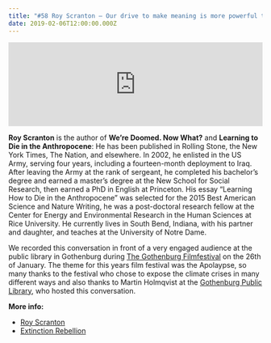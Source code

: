 ```yaml
---
title: "#58 Roy Scranton – Our drive to make meaning is more powerful than oil"
date: 2019-02-06T12:00:00.000Z
---
```


<iframe src="https://w.soundcloud.com/player/?url=https%3A//api.soundcloud.com/tracks/571088634&amp;color=%23001665&amp;auto_play=false&amp;hide_related=false&amp;show_comments=true&amp;show_user=true&amp;show_reposts=false&amp;show_teaser=true" width="100%" height="166" frameborder="no" scrolling="no"></iframe>

**Roy Scranton** is the author of **We’re Doomed. Now What?** and **Learning to Die in the Anthropocene**: He has been published in Rolling Stone, the New York Times, The Nation, and elsewhere. In 2002, he enlisted in the US Army, serving four years, including a fourteen-month deployment to Iraq. After leaving the Army at the rank of sergeant, he completed his bachelor’s degree and earned a master’s degree at the New School for Social Research, then earned a PhD in English at Princeton. His essay “Learning How to Die in the Anthropocene” was selected for the 2015 Best American Science and Nature Writing, he was a post-doctoral research fellow at the Center for Energy and Environmental Research in the Human Sciences at Rice University. He currently lives in South Bend, Indiana, with his partner and daughter, and teaches at the University of Notre Dame.

We recorded this conversation in front of a very engaged audience at the public library in Gothenburg during [The Gothenburg Filmfestival](https://goteborgfilmfestival.se/) on the 26th of January. The theme for this years film festival was the Apolaypse, so many thanks to the festival who chose to expose the climate crises in many different ways and also thanks to Martin Holmqvist at the [Gothenburg Public Library](https://www.stadsbiblioteket.nu/), who hosted this conversation.

**More info:**

- [Roy Scranton](http://royscranton.com/)
- [Extinction Rebellion](https://rebellion.earth/)
